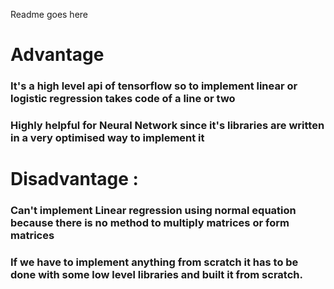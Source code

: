 Readme goes here

# Advantage 
### It's a high level api of tensorflow so to implement linear or logistic regression takes code of a line or two
### Highly helpful for Neural Network since it's libraries are written  in a very optimised way to implement it
# Disadvantage :
### Can't implement Linear regression using normal equation because there is no method to multiply matrices or form matrices
### If we have to implement anything from scratch it has to be done with some low level libraries and built it from scratch.
 
